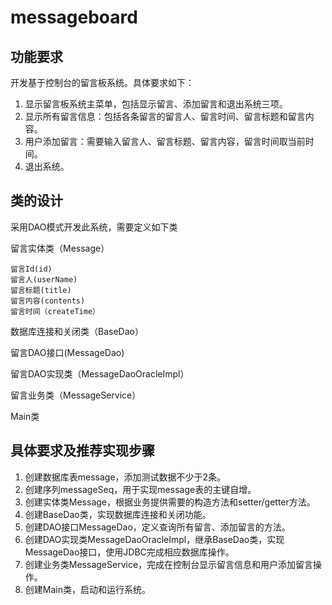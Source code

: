 # messageboard
## 功能要求
开发基于控制台的留言板系统。具体要求如下：

1. 显示留言板系统主菜单，包括显示留言、添加留言和退出系统三项。
2. 显示所有留言信息：包括各条留言的留言人、留言时间、留言标题和留言内容。
3. 用户添加留言：需要输入留言人、留言标题、留言内容，留言时间取当前时间。
4. 退出系统。

## 类的设计
采用DAO模式开发此系统，需要定义如下类

留言实体类（Message）

    留言Id(id)
    留言人(userName)
    留言标题(title)
    留言内容(contents)
    留言时间（createTime）

数据库连接和关闭类（BaseDao）

留言DAO接口(MessageDao)

留言DAO实现类（MessageDaoOracleImpl）

留言业务类（MessageService）

Main类

## 具体要求及推荐实现步骤

1. 创建数据库表message，添加测试数据不少于2条。
2. 创建序列messageSeq，用于实现message表的主键自增。
3. 创建实体类Message，根据业务提供需要的构造方法和setter/getter方法。	
4. 创建BaseDao类，实现数据库连接和关闭功能。
5. 创建DAO接口MessageDao，定义查询所有留言、添加留言的方法。
6. 创建DAO实现类MessageDaoOracleImpl，继承BaseDao类，实现MessageDao接口，使用JDBC完成相应数据库操作。 
7. 创建业务类MessageService，完成在控制台显示留言信息和用户添加留言操作。
8. 创建Main类，启动和运行系统。



